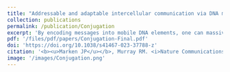 ```yaml
---
title: "Addressable and adaptable intercellular communication via DNA messaging"
collection: publications
permalink: /publication/Conjugation
excerpt: 'By encoding messages into mobile DNA elements, one can massively scale up the bandwidth of intercellular communication channels in engineered bacterial populations. <a href="https://doi.org/10.1186/1754-1611-6-16">Ortiz and Endy</a> first implemented this insight in 2012, but after over a decade there has still been little adoption of DNA-based communication by the wider field. Here I developed a modular and scalable framework for DNA-based communication that leverages its unique property of dynamic message mutability to enable messages to be addressed to specific recipients in a population. Furthermore, these messages are editable <i>in situ</i> by the cells themselves, allowing the system to dynamically reprogram the flow of information within itself in response to control signals.'
pdf: '/files/pdf/papers/Conjugation-Final.pdf'
doi: 'https://doi.org/10.1038/s41467-023-37788-z'
citation: '<b><u>Marken JP</u></b>, Murray RM. <i>Nature Communications</i>, 2023 Apr 24.'
image: '/images/Conjugation.png'
---
```


